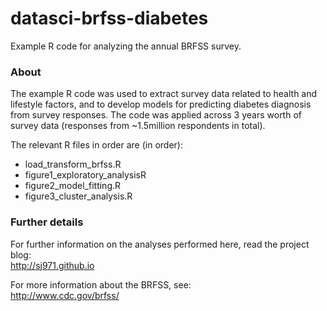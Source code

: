 # datasci-brfss-diabetes
Example R code for analyzing the annual BRFSS survey.

### About
The example R code was used to extract survey data related to health and lifestyle factors, and to develop models for predicting diabetes diagnosis from survey responses. The code was applied across 3 years worth of survey data (responses from ~1.5million respondents in total). 

The relevant R files in order are (in order):
- load_transform_brfss.R
- figure1_exploratory_analysisR
- figure2_model_fitting.R
- figure3_cluster_analysis.R

### Further details

For further information on the analyses performed here, read the project blog:                                
http://sj971.github.io

For more information about the BRFSS, see:                                                                  
http://www.cdc.gov/brfss/
